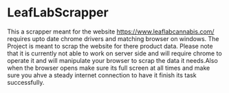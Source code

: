 # LeafLabScrapper
This a scrapper meant for the website https://www.leaflabcannabis.com/ requires upto date chrome drivers and matching browser on windows.
The Project is meant to scrap the website for there product data. Please note that it is currently not able to work on server side and will require chrome to operate it and will manipulate your browser to scrap the data it needs.Also when the browser opens make sure its full screen at all times and make sure you ahve a steady internet connection to have it finish its task successfully.
